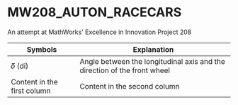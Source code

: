 # MW208_AUTON_RACECARS
An attempt at MathWorks' Excellence in Innovation Project 208

Symbols | Explanation
------------ | -------------
𝛿 (di) | Angle between the longitudinal axis and the direction of the front wheel
Content in the first column | Content in the second column